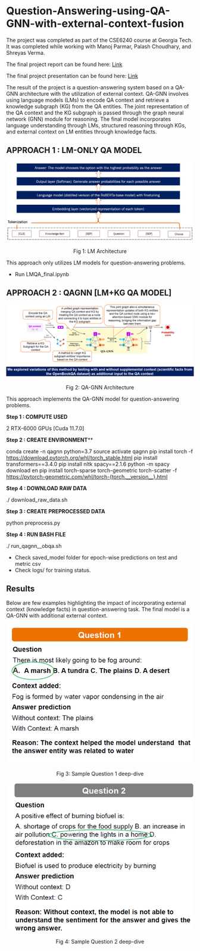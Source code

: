 # Question-Answering-using-QA-GNN-with-external-context-fusion

The project was completed as part of the CSE6240 course at Georgia Tech. It was completed while working with Manoj Parmar, Palash Choudhary, and Shreyas Verma.

The final project report can be found here: [Link](https://github.com/pchoudhary23/Question-Answering-using-QA-GNN-with-external-context-fusion/blob/main/Report.pdf)

The final project presentation can be found here: [Link](https://github.com/pchoudhary23/Question-Answering-using-QA-GNN-with-external-context-fusion/blob/main/Presentation.pdf)

The result of the project is a question-answering system based on a QA-GNN architecture with the utilization of external context. QA-GNN involves using language models (LMs) to encode QA context and retrieve a knowledge subgraph (KG) from the QA entities. The joint representation of the QA context and the KG subgraph is passed through the graph neural network (GNN) module for reasoning. The final model incorporates language understanding through LMs, structured reasoning through KGs, and external context on LM entities through knowledge facts.


## APPROACH 1 : LM-ONLY QA MODEL ##

![lm_only](Images/Method-1.png)
<p align="center">
Fig 1: LM Architecture
</p>

This approach only utilizes LM models for question-answering problems.
- Run LMQA_final.ipynb

## APPROACH 2 : QAGNN [LM+KG QA MODEL] ##

![lm_only](Images/Method-2.png)
<p align="center">
Fig 2: QA-GNN Architecture
</p>

This approach implements the QA-GNN model for question-answering problems.

****Step 1 : COMPUTE USED****

2 RTX-6000 GPUs [Cuda 11.7.0]

**Step 2 : CREATE ENVIRONMENT****

conda create -n qagnn python=3.7
source activate qagnn
pip install torch -f https://download.pytorch.org/whl/torch_stable.html
pip install transformers==3.4.0
pip install nltk spacy==2.1.6
python -m spacy download en
pip install torch-sparse torch-geometric torch-scatter -f https://pytorch-geometric.com/whl/torch-{torch.__version__}.html

**Step 4 : DOWNLOAD RAW DATA**

./ download_raw_data.sh

**Step 3 : CREATE PREPROCESSED DATA**

python preprocess.py

**Step 4 :  RUN BASH FILE**

./ run_qagnn__obqa.sh

- Check saved_model folder for epoch-wise predictions on test and metric csv
- Check logs/ for training status.

## Results ##

Below are few examples highlighting the impact of incorporating external context (knowledge facts) in question-answering task. The final model is a QA-GNN with additional external context.

![lm_only](Images/Example-1.png)
<p align="center">
Fig 3: Sample Question 1 deep-dive
</p>

![lm_only](Images/Example-2.png)
<p align="center">
Fig 4: Sample Question 2 deep-dive
</p>
